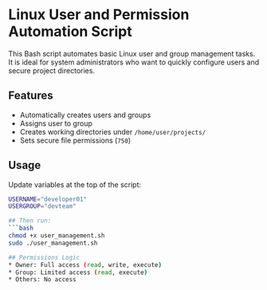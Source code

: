 # Linux User and Permission Automation Script

This Bash script automates basic Linux user and group management tasks. It is ideal for system administrators who want to quickly configure users and secure project directories.

## Features
- Automatically creates users and groups
- Assigns user to group
- Creates working directories under `/home/user/projects/`
- Sets secure file permissions (`750`)

## Usage
Update variables at the top of the script:
```bash
USERNAME="developer01"
USERGROUP="devteam"

## Then run:
```bash
chmod +x user_management.sh
sudo ./user_management.sh

## Permissions Logic
* Owner: Full access (read, write, execute)
* Group: Limited access (read, execute)
* Others: No access

